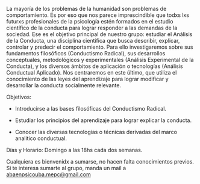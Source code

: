La mayoría de los problemas de la humanidad son problemas de comportamiento. Es por eso que nos parece imprescindible que todxs lxs futurxs profesionales de la psicología estén formados en el estudio científico de la conducta para lograr responder a las demandas de la sociedad. Ese es el objetivo principal de nuestro grupo: estudiar el Análisis de la Conducta, una disciplina científica que busca describir, explicar, controlar y predecir el comportamiento. Para ello investigaremos sobre sus fundamentos filosóficos (Conductismo Radical), sus desarrollos conceptuales, metodológicos y experimentales (Análisis Experimental de la Conducta), y los diversos ámbitos de aplicación o tecnologías (Análisis Conductual Aplicado). Nos centraremos en este último, que utiliza el conocimiento de las leyes del aprendizaje para lograr modificar y desarrollar la conducta socialmente relevante.

Objetivos:

- Introducirse a las bases filosóficas del Conductismo Radical.

- Estudiar los principios del aprendizaje para lograr explicar la conducta.

- Conocer las diversas tecnologías o técnicas derivadas del marco analitico conductual.

Días y Horario: Domingo a las 18hs cada dos semanas.

Cualquiera es bienvenidx a sumarse, no hacen falta conocimientos previos. Si te interesa sumarte al grupo, manda un mail a abaenpsicouba.mepc@gmail.com
